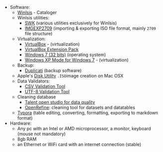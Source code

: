 * Software:
    - [WinIsis](http://modelo.bvsalud.org/download/winisis/winisis-Windows-1.5.3.exe) - Cataloger
    - WinIsis utilities:
        - [SWK](ftp://irbis.tomsk.ru/pub/isis/isis_products/swk-isis-utilites/) (various utilities exclusively for WinIsis)
        - [IMGEXP2709](ftp://irbis.tomsk.ru/pub/isis/isis_products/db-iso/ver4/impexp2709/) (importing & exporting ISO file format, mainly `2709` file structure)
    - Virtualization:
        - [VirtualBox](https://www.virtualbox.org/) - (virtualization)
        - [VirtualBox Extension Pack](https://www.virtualbox.org/wiki/Downloads)
        - [Windows 7 (32 bits)](https://www.microsoft.com/es-es/software-download/windows7) (operating system)
        - [Windows XP Mode for Windows 7](https://www.microsoft.com/es-ar/download/details.aspx?id=8002)  - (virtualization)
    - Backup:
        - [Duplicati](https://www.duplicati.com/) (backup software)
    - Apple's [Disk Utility](https://support.wdc.com/knowledgebase/answer.aspx?ID=1362) `.ISO`image creation on Mac OSX
    - Data Validators:
        - [CSV Validation Tool](https://github.com/digital-preservation/csv-validator)
        - [UTF-8 Validation Tool](https://github.com/digital-preservation/utf8-validator)
    - Cleaning database
        - [Talent open studio for data quality](https://www.talend.com/products/talend-open-studio/data-quality-open-studio/)
        - [OpenRefine](http://openrefine.org/): cleaning tool for datasets and datatables
    - [Typora](https://typora.io/) (table editing, converting, formatting, exporting to markdown format)
* Hardware:
    - Any pc with an Intel or AMD microprocessor, a monitor, keyboard (mouse not mandatory)
    - 8gb RAM
    - an Ethernet or WiFi card with an internet connection (stable)
    